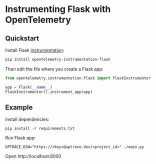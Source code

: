 # Instrumenting Flask with OpenTelemetry

## Quickstart

Install Flask
[instrumentation](https://github.com/open-telemetry/opentelemetry-python-contrib/tree/main/instrumentation/opentelemetry-instrumentation-flask):

```bash
pip install opentelemetry-instrumentation-flask
```

Then edit the file where you create a Flask app:

```python
from opentelemetry.instrumentation.flask import FlaskInstrumentor

app = Flask(__name__)
FlaskInstrumentor().instrument_app(app)
```

## Example

Install dependencies:

```shell
pip install -r requirements.txt
```

Run Flask app:

```shell
UPTRACE_DSN="https://<key>@uptrace.dev/<project_id>" ./main.py
```

Open http://localhost:8000
